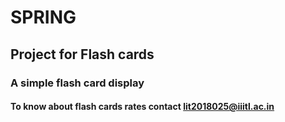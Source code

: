 # SPRING
## Project for Flash cards

### A simple flash card display 
#### To know about flash cards rates contact lit2018025@iiitl.ac.in
